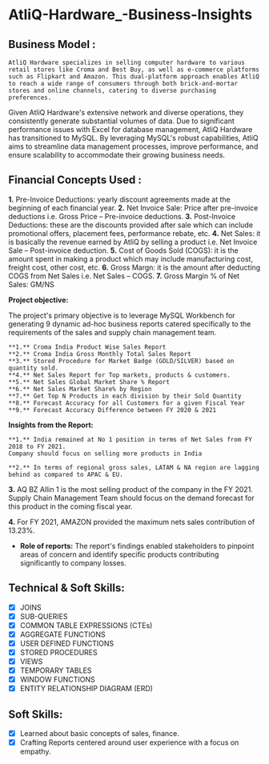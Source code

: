 # AtliQ-Hardware_-Business-Insights

## Business Model : 
    AtliQ Hardware specializes in selling computer hardware to various retail stores like Croma and Best Buy, as well as e-commerce platforms such as Flipkart and Amazon. This dual-platform approach enables AtliQ to reach a wide range of consumers through both brick-and-mortar stores and online channels, catering to diverse purchasing preferences.
Given AtliQ Hardware's extensive network and diverse operations, they consistently generate substantial volumes of data. Due to significant performance issues with Excel for database management, AtliQ Hardware has transitioned to MySQL. By leveraging MySQL's robust capabilities, AtliQ aims to streamline data management processes, improve performance, and ensure scalability to accommodate their growing business needs. 

 ## Financial Concepts Used :
   **1.** Pre-Invoice Deductions: yearly discount agreements made at the beginning of each financial year.
   **2.** Net Invoice Sale: Price after pre-invoice deductions i.e. Gross Price – Pre-invoice deductions.
   **3.** Post-Invoice Deductions: these are the discounts provided after sale which can include promotional offers, placement fees, performance rebate, etc.
   **4.** Net Sales: it is basically the revenue earned by AtliQ by selling a product i.e. Net Invoice Sale – Post-invoice deduction.
   **5.** Cost of Goods Sold (COGS): it is the amount spent in making a product which may include manufacturing cost, freight cost, other cost, etc.
   **6.** Gross Margn: it is the amount after deducting COGS from Net Sales i.e. Net Sales – COGS.
   **7.** Gross Margin % of Net Sales: GM/NS

**Project objective:** 

   The project's primary objective is to leverage MySQL Workbench for generating 9 dynamic ad-hoc business reports catered specifically to the requirements of the sales and supply chain management team.

    **1.** Croma India Product Wise Sales Report
    **2.** Croma India Gross Monthly Total Sales Report
    **3.** Stored Procedure for Market Badge (GOLD/SILVER) based on quantity sold.
    **4.** Net Sales Report for Top markets, products & customers.
    **5.** Net Sales Global Market Share % Report
    **6.** Net Sales Market Share% by Region
    **7.** Get Top N Products in each division by their Sold Quantity
    **8.** Forecast Accuracy for all Customers for a given Fiscal Year
    **9.** Forecast Accuracy Difference between FY 2020 & 2021

**Insights from the Report:**
 
    **1.** India remained at No 1 position in terms of Net Sales from FY 2018 to FY 2021. 
    Company should focus on selling more products in India

    **2.** In terms of regional gross sales, LATAM & NA region are lagging behind as compared to APAC & EU. 

   **3.** AQ BZ Allin 1 is the most selling product of the company in the FY 2021. Supply Chain Management Team should focus on the demand forecast for this product in the coming fiscal year.

   **4.** For FY 2021, AMAZON provided the maximum nets sales contribution of 13.23%.

- **Role of reports:** The report's findings enabled stakeholders to pinpoint areas of concern and identify specific products contributing significantly to company losses.

## Technical & Soft Skills:
- [x]	JOINS
- [x]	SUB-QUERIES
- [x]	COMMON TABLE EXPRESSIONS (CTEs)
- [x]	AGGREGATE FUNCTIONS
- [x]	USER DEFINED FUNCTIONS
- [x]	STORED PROCEDURES
- [x] VIEWS
- [x] TEMPORARY TABLES
- [x] WINDOW FUNCTIONS
- [x] ENTITY RELATIONSHIP DIAGRAM (ERD)   

## Soft Skills:
- [x]	Learned about basic concepts of sales, finance.
- [x]	Crafting Reports centered around user experience with a focus on empathy.
